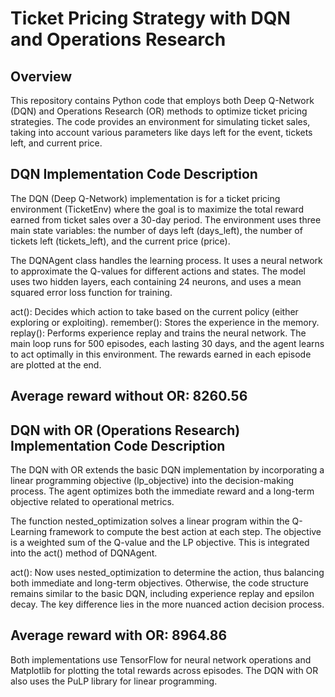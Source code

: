 # Ticket Pricing Strategy with DQN and Operations Research
## Overview
This repository contains Python code that employs both Deep Q-Network (DQN) and Operations Research (OR) methods to optimize ticket pricing strategies. The code provides an environment for simulating ticket sales, taking into account various parameters like days left for the event, tickets left, and current price.


## DQN Implementation Code Description
The DQN (Deep Q-Network) implementation is for a ticket pricing environment (TicketEnv) where the goal is to maximize the total reward earned from ticket sales over a 30-day period. The environment uses three main state variables: the number of days left (days_left), the number of tickets left (tickets_left), and the current price (price).

The DQNAgent class handles the learning process. It uses a neural network to approximate the Q-values for different actions and states. The model uses two hidden layers, each containing 24 neurons, and uses a mean squared error loss function for training.

act(): Decides which action to take based on the current policy (either exploring or exploiting).
remember(): Stores the experience in the memory.
replay(): Performs experience replay and trains the neural network.
The main loop runs for 500 episodes, each lasting 30 days, and the agent learns to act optimally in this environment. The rewards earned in each episode are plotted at the end.

## Average reward without OR: 8260.56

## DQN with OR (Operations Research) Implementation Code Description
The DQN with OR extends the basic DQN implementation by incorporating a linear programming objective (lp_objective) into the decision-making process. The agent optimizes both the immediate reward and a long-term objective related to operational metrics.

The function nested_optimization solves a linear program within the Q-Learning framework to compute the best action at each step. The objective is a weighted sum of the Q-value and the LP objective. This is integrated into the act() method of DQNAgent.

act(): Now uses nested_optimization to determine the action, thus balancing both immediate and long-term objectives.
Otherwise, the code structure remains similar to the basic DQN, including experience replay and epsilon decay. The key difference lies in the more nuanced action decision process.

## Average reward with OR: 8964.86

Both implementations use TensorFlow for neural network operations and Matplotlib for plotting the total rewards across episodes. The DQN with OR also uses the PuLP library for linear programming.

